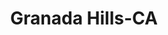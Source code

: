 ---
title: Granada Hills-CA
slug: granada-hills-ca
f_state:
- cms/state/california.md
f_locations:
- cms/payday-loan/califorina-budget-finance-5779.md
- cms/payday-loan/check-into-cash-12722.md
- cms/payday-loan/check-into-cash-12742.md
- cms/payday-loan/payday-advance-23753.md
- cms/payday-loan/payday-express-23903.md
updated-on: '2024-05-30T13:41:28.615Z'
created-on: '2024-05-30T13:41:28.615Z'
published-on: '2024-05-30T13:54:32.469Z'
f_city: Granada Hills
layout: '[city].html'
tags: city
---